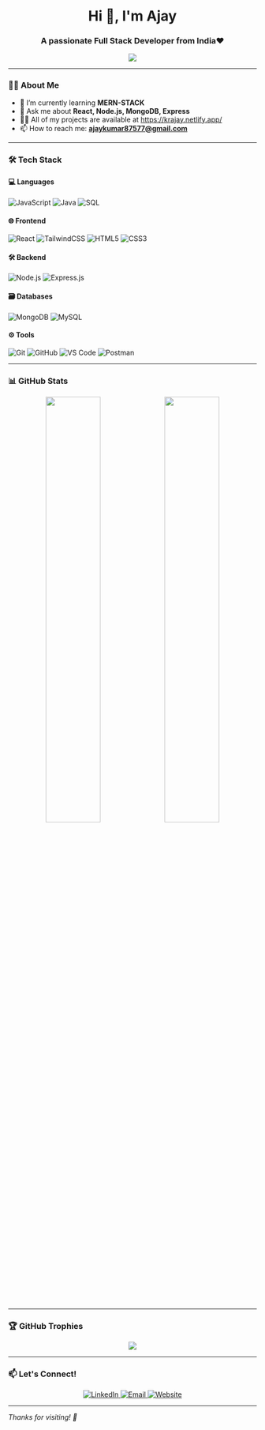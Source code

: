 <h1 align="center">Hi 👋, I'm Ajay</h1>
<h3 align="center">A passionate Full Stack Developer from India❤️</h3>

<p align="center">
  <img src="https://readme-typing-svg.herokuapp.com/?lines=Full+Stack+Developer;MERN+Stack+Enthusiast;Flutter-Developer&center=true&width=500&height=45">
</p>

---

### 🧑‍💻 About Me

- 🌱 I’m currently learning **MERN-STACK**
- 💬 Ask me about **React, Node.js, MongoDB, Express**
- 👨‍💻 All of my projects are available at https://krajay.netlify.app/
- 📫 How to reach me: **ajaykumar87577@gmail.com**

---

### 🛠️ Tech Stack

#### 💻 Languages
![JavaScript](https://img.shields.io/badge/-JavaScript-black?style=flat-square&logo=javascript)
![Java](https://img.shields.io/badge/-Java-007396?style=flat-square&logo=java)
![SQL](https://img.shields.io/badge/-SQL-4479A1?style=flat-square&logo=mysql)

#### 🌐 Frontend
![React](https://img.shields.io/badge/-React-black?style=flat-square&logo=react)
![TailwindCSS](https://img.shields.io/badge/-TailwindCSS-06B6D4?style=flat-square&logo=tailwind-css)
![HTML5](https://img.shields.io/badge/-HTML5-E34F26?style=flat-square&logo=html5)
![CSS3](https://img.shields.io/badge/-CSS3-1572B6?style=flat-square&logo=css3)

#### 🛠 Backend
![Node.js](https://img.shields.io/badge/-Node.js-black?style=flat-square&logo=node.js)
![Express.js](https://img.shields.io/badge/-Express.js-000000?style=flat-square&logo=express)

#### 🗃 Databases
![MongoDB](https://img.shields.io/badge/-MongoDB-4EA94B?style=flat-square&logo=mongodb)
![MySQL](https://img.shields.io/badge/-MySQL-black?style=flat-square&logo=mysql)

#### ⚙️ Tools
![Git](https://img.shields.io/badge/-Git-black?style=flat-square&logo=git)
![GitHub](https://img.shields.io/badge/-GitHub-181717?style=flat-square&logo=github)
![VS Code](https://img.shields.io/badge/-VSCode-007ACC?style=flat-square&logo=visual-studio-code)
![Postman](https://img.shields.io/badge/-Postman-black?style=flat-square&logo=postman)

---

### 📊 GitHub Stats

<p align="center">
  <img src="https://github-readme-stats.vercel.app/api?username=your-username&show_icons=true&theme=tokyonight" width="47%" />
  <img src="https://github-readme-streak-stats.herokuapp.com/?user=your-username&theme=tokyonight" width="47%" />
</p>

---

### 🏆 GitHub Trophies

<p align="center">
  <img src="https://github-profile-trophy.vercel.app/?username=your-username&theme=onedark&row=1&no-frame=true&margin-w=20" />
</p>

---

### 📫 Let's Connect!

<p align="center">
  <a href="https://linkedin.com/in/devajay01" target="_blank">
    <img alt="LinkedIn" src="https://img.shields.io/badge/LinkedIn-blue?style=flat-square&logo=linkedin">
  </a>
  <a href="mailto:ajaykumar87577@email.com">
    <img alt="Email" src="https://img.shields.io/badge/Gmail-red?style=flat-square&logo=gmail&logoColor=white">
  </a>
  <a href="https://krajay.netlify.app/" target="_blank">
    <img alt="Website" src="https://img.shields.io/badge/Portfolio-000?style=flat-square&logo=vercel&logoColor=white">
  </a>
</p>

---

*Thanks for visiting! 🚀*

